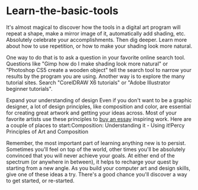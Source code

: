 # Learn-the-basic-tools
It's almost magical to discover how the tools in a digital art program will repeat a shape, make a mirror image of it, automatically add shading, etc. Absolutely celebrate your accomplishments. Then dig deeper. Learn more about how to use repetition, or how to make your shading look more natural.

One way to do that is to ask a question in your favorite online search tool. Questions like "Gimp how do I make shading look more natural" or "Photoshop CS5 create a wooden object" tell the search tool to narrow your results by the program you are using. Another way is to explore the many tutorial sites. Search "CorelDRAW X6 tutorials" or "Adobe Illustrator beginner tutorials".

Expand your understanding of design
Even if you don't want to be a graphic designer, a lot of design principles, like composition and color, are essential for creating great artwork and getting your ideas across. Most of your favorite artists use these principles to [buy an essay](https://buyessayclub.com/) inspiring work. Here are a couple of places to start:Composition: Understanding it - Using it!Percy Principles of Art and Composition

Remember, the most important part of learning anything new is to persist. Sometimes you'll feel on top of the world, other times you'll be absolutely convinced that you will never achieve your goals. At either end of the spectrum (or anywhere in between), it helps to recharge your quest by starting from a new angle. As you build your computer art and design skills, give one of these ideas a try. There's a good chance you'll discover a way to get started, or re-started.
